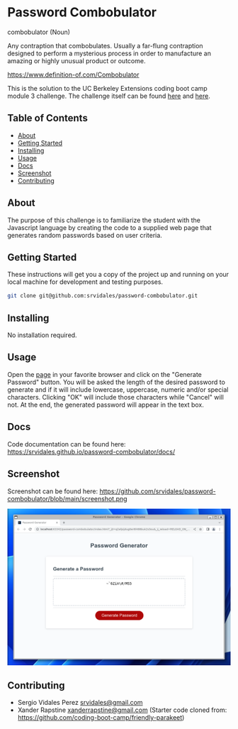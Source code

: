 # Password Combobulator

combobulator
(Noun)

Any contraption that combobulates. Usually a far-flung contraption designed to perform a mysterious
process in order to manufacture an amazing or highly unusual product or outcome.

https://www.definition-of.com/Combobulator

This is the solution to the UC Berkeley Extensions coding boot camp module 3 challenge.
The challenge itself can be
found [here](https://courses.bootcampspot.com/courses/3826/assignments/57155?module_item_id=1005162)
and [here](https://git.bootcampcontent.com/University-of-California---Berkeley/UCB-VIRT-FSF-PT-06-2023-U-LOLC/-/tree/main/03-JavaScript/02-Challenge).

## Table of Contents

- [About](#about)
- [Getting Started](#getting-started)
- [Installing](#installing)
- [Usage](#usage)
- [Docs](#docs)
- [Screenshot](#screenshot)
- [Contributing](#contributing)

## About

The purpose of this challenge is to familiarize the student with the Javascript language by creating the code
to a supplied web page that generates random passwords based on user criteria.

## Getting Started

These instructions will get you a copy of the project up and running on your local machine for development and testing
purposes.

```bash
git clone git@github.com:srvidales/password-combobulator.git
```

## Installing

No installation required.

## Usage

Open the [page](https://srvidales.github.io/password-combobulator/) in your favorite browser and click on the "Generate Password" button. You will be asked the length
of the desired password to generate and if it will include lowercase, uppercase, numeric and/or special characters.
Clicking "OK" will include those characters while "Cancel" will not. At the end, the generated password will appear in
the text box.

## Docs

Code documentation can be found here: https://srvidales.github.io/password-combobulator/docs/

## Screenshot

Screenshot can be found here: https://github.com/srvidales/password-combobulator/blob/main/screenshot.png

![screenshot](./screenshot.png)

## Contributing

- Sergio Vidales Perez <srvidales@gmail.com>
- Xander Rapstine <xanderrapstine@gmail.com> (Starter code cloned from: https://github.com/coding-boot-camp/friendly-parakeet)